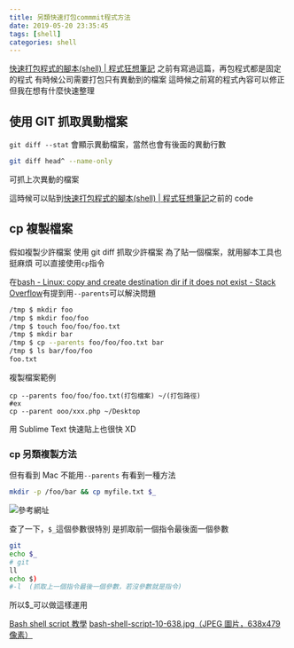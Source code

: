 ```yaml
---
title: 另類快速打包commmit程式方法
date: 2019-05-20 23:35:45
tags: [shell]
categories: shell
---
```


[快速打包程式的腳本(shell) | 程式狂想筆記](https://malagege.github.io/blog/2019/01/05/%E5%BF%AB%E9%80%9F%E6%89%93%E5%8C%85%E7%A8%8B%E5%BC%8F%E7%9A%84%E8%85%B3%E6%9C%AC-shell/)
之前有寫過這篇，再包程式都是固定的程式
有時候公司需要打包只有異動到的檔案
這時候之前寫的程式內容可以修正
但我在想有什麼快速整理

<!--more-->

## 使用 GIT 抓取異動檔案

`git diff --stat`
會顯示異動檔案，當然也會有後面的異動行數

```bash
git diff head^ --name-only
```

可抓上次異動的檔案

這時候可以貼到[快速打包程式的腳本(shell) | 程式狂想筆記](https://malagege.github.io/blog/2019/01/05/%E5%BF%AB%E9%80%9F%E6%89%93%E5%8C%85%E7%A8%8B%E5%BC%8F%E7%9A%84%E8%85%B3%E6%9C%AC-shell/)之前的 code

## cp 複製檔案

假如複製少許檔案
使用 git diff 抓取少許檔案
為了貼一個檔案，就用腳本工具也挺麻煩
可以直接使用`cp`指令

在[bash - Linux: copy and create destination dir if it does not exist - Stack Overflow](https://stackoverflow.com/a/8722721)有提到用`--parents`可以解決問題

```bash
/tmp $ mkdir foo
/tmp $ mkdir foo/foo
/tmp $ touch foo/foo/foo.txt
/tmp $ mkdir bar
/tmp $ cp --parents foo/foo/foo.txt bar
/tmp $ ls bar/foo/foo
foo.txt
```

複製檔案範例

```
cp --parents foo/foo/foo.txt(打包檔案) ~/(打包路徑)
#ex
cp --parent ooo/xxx.php ~/Desktop
```

用 Sublime Text 快速貼上也很快 XD

### cp 另類複製方法

但有看到 Mac 不能用`--parents`
有看到一種方法

```bash
mkdir -p /foo/bar && cp myfile.txt $_
```

![參考網址](https://stackoverflow.com/a/32596855)

查了一下，`$_`這個參數很特別
是抓取前一個指令最後面一個參數

```bash
git
echo $_
# git
ll
echo $)
#-l  (抓取上一個指令最後一個參數，若沒參數就是指令)
```

所以\$\_可以做這樣運用

[Bash shell script 教學](https://www.slideshare.net/misscoming/bash-shell-script)
[bash-shell-script-10-638.jpg（JPEG 圖片，638x479 像素）](https://image.slidesharecdn.com/bashshellscript-150218092059-conversion-gate01/95/bash-shell-script-10-638.jpg?cb=1424287937)
